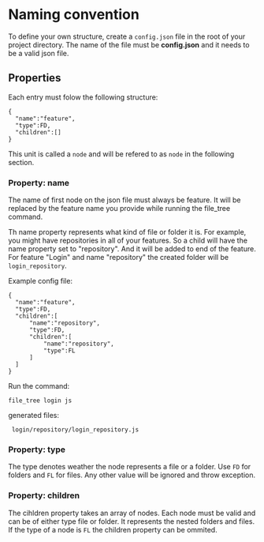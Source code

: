 # Naming convention
To define your own structure, create a `config.json` file in the root of your project directory. The name of the file must be <b>config.json</b> and it needs to be a valid json file.

## Properties
Each entry must folow the following structure:
```
{
  "name":"feature",
  "type":FD,
  "children":[]
}
```

This unit is called a `node` and will be refered to as `node` in the following section.

### Property: name

The name of first node on the json file must always be feature. It will be replaced by the feature name you provide while running the file_tree command.

Th name property represents what kind of file or folder it is. For example, you might have repositories in all of your features. So a child will have the name property set to "repository". And it will be added to end of the feature. 
For feature "Login" and name "repository" the created folder will be `login_repository`.

Example config file:

```
{
  "name":"feature",
  "type":FD,
  "children":[
      "name":"repository",
      "type":FD,
      "children":[
          "name":"repository",
          "type":FL
      ]
  ]
}
```

Run the command: 
```
file_tree login js
```

generated files:
```
 login/repository/login_repository.js
```

### Property: type

The type denotes weather the node represents a file or a folder. Use `FD` for folders and `FL` for files. Any other value will be ignored and throw exception. 

### Property: children

The cihldren property takes an array of nodes. Each node must be valid and can be of either type file or folder. It represents the nested folders and files. If the type of a node is `FL` the children property can be ommited.
 
